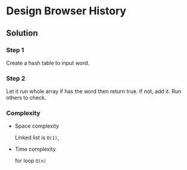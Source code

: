 # Design Browser History

## Solution

### Step 1

Create a hash table to input word.

### Step 2

Let it run whole array if has the word then return true. If not, add it.
Run others to check.

### Complexity

- Space complexity

  Linked list is `O(1)`,

- Time complexity

  for loop `O(n)`
